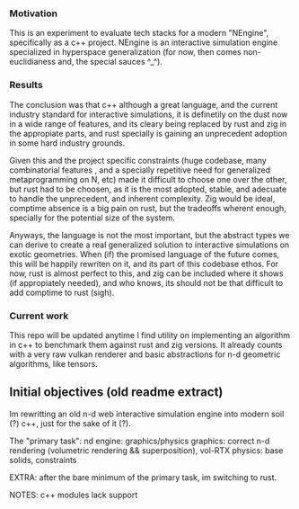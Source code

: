 ### Motivation

This is an experiment to evaluate tech stacks for a modern "NEngine", specifically as a c++ project. NEngine is an 
interactive simulation engine specialized in hyperspace generalization (for now, then comes non-euclidianess and, 
the special sauces ^_^).

### Results

The conclusion was that c++ although a great language, and the current industry standard for interactive simulations, 
it is definetily on the dust now in a wide range of features, and its cleary being replaced by rust and zig in the 
appropiate parts, and rust specially is gaining an unprecedent adoption in some hard industry grounds.

Given this and the project specific constraints (huge codebase, many combinatorial features
, and a specially repetitive need for generalized metaprogramming on N, etc) made it difficult to choose one over the
other, but rust had to be choosen, as it is the most adopted, stable, and adecuate to handle the unprecedent, and 
inherent complexity. Zig would be ideal, comptime absence is a big pain on rust, but the tradeoffs wherent enough,
specially for the potential size of the system. 

Anyways, the language is not the most important, but the abstract types we can derive to create a real generalized 
solution to interactive simulations on exotic geometries. When (if) the promised language of the future comes, this 
will be happily rewriten on it, and its part of this codebase ethos. For now, rust is almost perfect to this, and zig 
can be included where it shows (if appropiately needed), and who knows, its should not be that difficult to 
add comptime to rust (sigh).

### Current work

This repo will be updated anytime I find utility on implementing an algorithm in c++ to benchmark them against rust 
and zig versions. It already counts with a very raw vulkan renderer and basic abstractions for n-d geometric 
algorithms, like tensors.

## Initial objectives (old readme extract)

Im rewritting an old n-d web interactive simulation engine into modern soil (?) c++, just for the sake 
of it (?).

The "primary task":
nd engine: graphics/physics 
graphics: correct n-d rendering (volumetric rendering && superposition), vol-RTX
physics: base solids, constraints

EXTRA: after the bare minimum of the primary task, im switching to rust.

NOTES: c++ modules lack support

